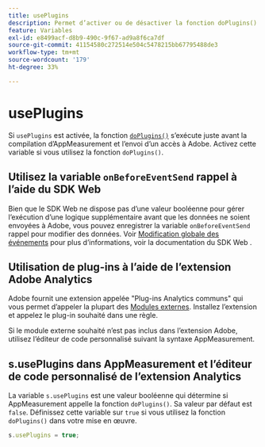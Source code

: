 ```yaml
---
title: usePlugins
description: Permet d’activer ou de désactiver la fonction doPlugins().
feature: Variables
exl-id: e8499acf-d8b9-490c-9f67-ad9a8f6ca7df
source-git-commit: 41154580c272514e504c5478215bb67795488de3
workflow-type: tm+mt
source-wordcount: '179'
ht-degree: 33%

---
```


# usePlugins

Si `usePlugins` est activée, la fonction [`doPlugins()`](../functions/doplugins.md) s’exécute juste avant la compilation d’AppMeasurement et l’envoi d’un accès à Adobe. Activez cette variable si vous utilisez la fonction `doPlugins()`.

## Utilisez la variable `onBeforeEventSend` rappel à l’aide du SDK Web

Bien que le SDK Web ne dispose pas d’une valeur booléenne pour gérer l’exécution d’une logique supplémentaire avant que les données ne soient envoyées à Adobe, vous pouvez enregistrer la variable `onBeforeEventSend` rappel pour modifier des données. Voir [Modification globale des événements](https://experienceleague.adobe.com/docs/experience-platform/edge/fundamentals/tracking-events.html#modifying-events-globally) pour plus d’informations, voir la documentation du SDK Web .

## Utilisation de plug-ins à l’aide de l’extension Adobe Analytics

Adobe fournit une extension appelée &quot;Plug-ins Analytics communs&quot; qui vous permet d’appeler la plupart des [Modules externes](../plugins/impl-plugins.md). Installez l’extension et appelez le plug-in souhaité dans une règle.

Si le module externe souhaité n’est pas inclus dans l’extension Adobe, utilisez l’éditeur de code personnalisé suivant la syntaxe AppMeasurement.

## s.usePlugins dans AppMeasurement et l’éditeur de code personnalisé de l’extension Analytics

La variable `s.usePlugins` est une valeur booléenne qui détermine si AppMeasurement appelle la fonction `doPlugins()`. Sa valeur par défaut est `false`. Définissez cette variable sur `true` si vous utilisez la fonction `doPlugins()` dans votre mise en œuvre.

```js
s.usePlugins = true;
```
